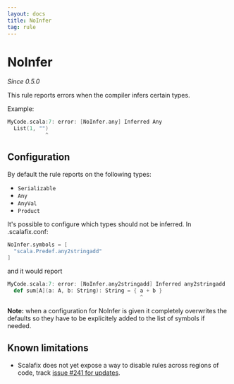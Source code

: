 ```yaml
---
layout: docs
title: NoInfer
tag: rule
---
```


# NoInfer

_Since 0.5.0_

This rule reports errors when the compiler infers certain types.

Example:

```scala
MyCode.scala:7: error: [NoInfer.any] Inferred Any
  List(1, "")
            ^
```

## Configuration

By default the rule reports on the following types:

- `Serializable`
- `Any`
- `AnyVal`
- `Product`

It's possible to configure which types should not be inferred. In .scalafix.conf:

```scala
NoInfer.symbols = [
  "scala.Predef.any2stringadd"
]
```

and it would report 

```scala
MyCode.scala:7: error: [NoInfer.any2stringadd] Inferred any2stringadd
  def sum[A](a: A, b: String): String = { a + b }
                                          ^
```

**Note:** when a configuration for NoInfer is given it completely overwrites the defaults so they have to be explicitely added to the list of symbols if needed.


## Known limitations

- Scalafix does not yet expose a way to disable rules across regions of code, track [issue #241 for updates](https://github.com/scalacenter/scalafix/issues/241).
